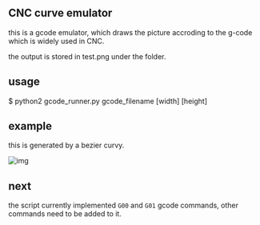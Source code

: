 ## CNC curve emulator
this is a gcode emulator, which draws the picture accroding to the g-code which is widely used in CNC.

the output is stored in test.png under the folder.

## usage
$ python2 gcode_runner.py gcode_filename [width] [height]

## example
this is generated by a bezier curvy.

![img](http://asxalex.qiniudn.com/cnc_emulator.png)

## next
the script currently implemented `G00` and `G01` gcode commands, other commands need to be added to it.
